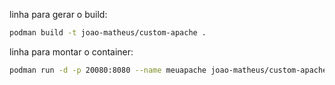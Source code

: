 linha para gerar o build:

```bash
podman build -t joao-matheus/custom-apache .
```


linha para montar o container:

```bash
podman run -d -p 20080:8080 --name meuapache joao-matheus/custom-apache
```